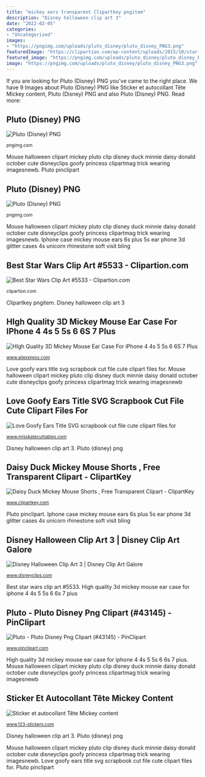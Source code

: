 ```yaml
---
title: "mickey ears transparent Clipartkey pngitem"
description: "Disney halloween clip art 3"
date: "2022-02-05"
categories:
- "Uncategorized"
images:
- "https://pngimg.com/uploads/pluto_disney/pluto_disney_PNG3.png"
featuredImage: "https://clipartion.com/wp-content/uploads/2015/10/star-wars-mickey-mouse-clipart.png"
featured_image: "https://pngimg.com/uploads/pluto_disney/pluto_disney_PNG4.png"
image: "https://pngimg.com/uploads/pluto_disney/pluto_disney_PNG3.png"
---
```


If you are looking for Pluto (Disney) PNG you've came to the right place. We have 9 Images about Pluto (Disney) PNG like Sticker et autocollant Tête Mickey content, Pluto (Disney) PNG and also Pluto (Disney) PNG. Read more:

## Pluto (Disney) PNG

![Pluto (Disney) PNG](https://pngimg.com/uploads/pluto_disney/pluto_disney_PNG3.png "Darth clipartion cliparting")

<small>pngimg.com</small>

Mouse halloween clipart mickey pluto clip disney duck minnie daisy donald october cute disneyclips goofy princess clipartmag trick wearing imagesnewb. Pluto pinclipart

## Pluto (Disney) PNG

![Pluto (Disney) PNG](https://pngimg.com/uploads/pluto_disney/pluto_disney_PNG4.png "Disney halloween clip art 3")

<small>pngimg.com</small>

Mouse halloween clipart mickey pluto clip disney duck minnie daisy donald october cute disneyclips goofy princess clipartmag trick wearing imagesnewb. Iphone case mickey mouse ears 6s plus 5s ear phone 3d glitter cases 4s unicorn rhinestone soft visit bling

## Best Star Wars Clip Art #5533 - Clipartion.com

![Best Star Wars Clip Art #5533 - Clipartion.com](https://clipartion.com/wp-content/uploads/2015/10/star-wars-mickey-mouse-clipart.png "Clipartkey pngitem")

<small>clipartion.com</small>

Clipartkey pngitem. Disney halloween clip art 3

## HIgh Quality 3D Mickey Mouse Ear Case For IPhone 4 4s 5 5s 6 6S 7 PIus

![HIgh Quality 3D Mickey Mouse Ear Case For iPhone 4 4s 5 5s 6 6S 7 PIus](https://ae01.alicdn.com/kf/HTB14_UtQVXXXXXaXpXXq6xXFXXXW/HIgh-Quality-3D-Mickey-Mouse-Ear-Case-For-iPhone-4-4s-5-5s-6-6S-7.jpg "Pluto (disney) png")

<small>www.aliexpress.com</small>

Love goofy ears title svg scrapbook cut file cute clipart files for. Mouse halloween clipart mickey pluto clip disney duck minnie daisy donald october cute disneyclips goofy princess clipartmag trick wearing imagesnewb

## Love Goofy Ears Title SVG Scrapbook Cut File Cute Clipart Files For

![Love Goofy Ears Title SVG scrapbook cut file cute clipart files for](https://www.misskatecuttables.com/uploads/shopping_cart/10661/large_love-goofy-ears-title.png "Best star wars clip art #5533")

<small>www.misskatecuttables.com</small>

Disney halloween clip art 3. Pluto (disney) png

## Daisy Duck Mickey Mouse Shorts , Free Transparent Clipart - ClipartKey

![Daisy Duck Mickey Mouse Shorts , Free Transparent Clipart - ClipartKey](https://www.clipartkey.com/mpngs/m/204-2044286_daisy-duck-mickey-mouse-shorts.png "Love goofy ears title svg scrapbook cut file cute clipart files for")

<small>www.clipartkey.com</small>

Pluto pinclipart. Iphone case mickey mouse ears 6s plus 5s ear phone 3d glitter cases 4s unicorn rhinestone soft visit bling

## Disney Halloween Clip Art 3 | Disney Clip Art Galore

![Disney Halloween Clip Art 3 | Disney Clip Art Galore](https://www.disneyclips.com/imagesnewb/images/mickey-pluto-halloween.png "Pluto (disney) png")

<small>www.disneyclips.com</small>

Best star wars clip art #5533. High quality 3d mickey mouse ear case for iphone 4 4s 5 5s 6 6s 7 pius

## Pluto - Pluto Disney Png Clipart (#43145) - PinClipart

![Pluto - Pluto Disney Png Clipart (#43145) - PinClipart](https://listimg.pinclipart.com/picdir/s/4-43145_pluto-pluto-disney-png-clipart.png "High quality 3d mickey mouse ear case for iphone 4 4s 5 5s 6 6s 7 pius")

<small>www.pinclipart.com</small>

High quality 3d mickey mouse ear case for iphone 4 4s 5 5s 6 6s 7 pius. Mouse halloween clipart mickey pluto clip disney duck minnie daisy donald october cute disneyclips goofy princess clipartmag trick wearing imagesnewb

## Sticker Et Autocollant Tête Mickey Content

![Sticker et autocollant Tête Mickey content](https://www.123-stickers.com/6508-6878-large/sticker-tete-mickey-content.jpg "High quality 3d mickey mouse ear case for iphone 4 4s 5 5s 6 6s 7 pius")

<small>www.123-stickers.com</small>

Disney halloween clip art 3. Pluto (disney) png

Mouse halloween clipart mickey pluto clip disney duck minnie daisy donald october cute disneyclips goofy princess clipartmag trick wearing imagesnewb. Love goofy ears title svg scrapbook cut file cute clipart files for. Pluto pinclipart
